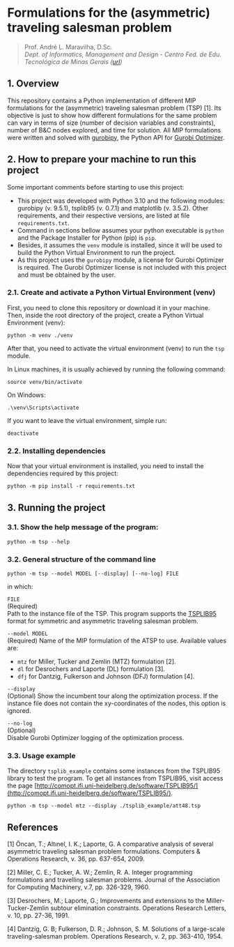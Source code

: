 # Formulations for the (asymmetric) traveling salesman problem

> Prof. André L. Maravilha, D.Sc.  
> *Dept. of Informatics, Management and Design - Centro Fed. de Edu. Tecnológica de Minas Gerais ([url](https://www.cefetmg.br/))*  


## 1. Overview

This repository contains a Python implementation of different MIP formulations for the (asymmetric) traveling salesman problem (TSP) [1]. Its objective is just to show how different formulations for the same problem can vary in terms of size (number of decision variables and constraints), number of B&C nodes explored, and time for solution. All MIP formulations were written and solved with [gurobipy](https://pypi.org/project/gurobipy/), the Python API for [Gurobi Optimizer](https://www.gurobi.com/).


## 2. How to prepare your machine to run this project

Some important comments before starting to use this project:  
* This project was developed with Python 3.10 and the following modules: gurobipy (v. 9.5.1), tsplib95 (v. 0.7.1) and matplotlib (v. 3.5.2). Other requirements, and their respective versions, are listed at file `requirements.txt`.
* Command in sections bellow assumes your python executable is `python` and the Package Installer for Python (pip) is `pip`.
* Besides, it assumes the `venv` module is installed, since it will be used to build the Python Virtual Environment to run the project.
* As this project uses the `gurobipy` module, a license for Gurobi Optimizer is required. The Gurobi Optimizer license is not included with this project and must be obtained by the user.

### 2.1. Create and activate a Python Virtual Environment (venv)

First, you need to clone this repository or download it in your machine. Then, inside the root directory of the project, create a Python Virtual Environment (venv):
```
python -m venv ./venv
```

After that, you need to activate the virtual environment (venv) to run the `tsp` module.

In Linux machines, it is usually achieved by running the following command: 
```
source venv/bin/activate
```

On Windows:
```
.\venv\Scripts\activate
```

If you want to leave the virtual environment, simple run:
```
deactivate
```

### 2.2. Installing dependencies

Now that your virtual environment is installed, you need to install the dependencies required by this project: 
```
python -m pip install -r requirements.txt
```


## 3. Running the project

### 3.1. Show the help message of the program:

```
python -m tsp --help
```

### 3.2. General structure of the command line

```
python -m tsp --model MODEL [--display] [--no-log] FILE
```  
in which:  

`FILE`  
(Required)  
Path to the instance file of the TSP. This program supports the [TSPLIB95](http://comopt.ifi.uni-heidelberg.de/software/TSPLIB95/) format for symmetric and asymmetric traveling salesman problem.

`--model MODEL`  
(Required)
Name of the MIP formulation of the ATSP to use. Available values are:  
- `mtz` for Miller, Tucker and Zemlin (MTZ) formulation [2].
- `dl` for Desrochers and Laporte (DL) formulation [3].
- `dfj` for Dantzig, Fulkerson and Johnson (DFJ) formulation [4].

`--display`  
(Optional)
Show the incumbent tour along the optimization process. If the instance file does not contain the xy-coordinates of the nodes, this option is ignored.

`--no-log`  
(Optional)  
Disable Gurobi Optimizer logging of the optimization process.

### 3.3. Usage example
The directory `tsplib_example` contains some instances from the TSPLIB95 library to test the program. To get all instances from TSPLIB95, visit access the page [http://comopt.ifi.uni-heidelberg.de/software/TSPLIB95/](http://comopt.ifi.uni-heidelberg.de/software/TSPLIB95/).

```
python -m tsp --model mtz --display ./tsplib_example/att48.tsp
```  


## References
[1] Öncan, T.; Altınel, I. K.; Laporte, G. A comparative analysis of several asymmetric traveling salesman problem formulations. Computers & Operations Research, v. 36, pp. 637-654, 2009.

[2] Miller, C. E.; Tucker, A. W.; Zemlin, R. A. Integer programming formulations and travelling salesman problems. Journal of the Association for Computing Machinery, v.7, pp. 326-329, 1960.

[3] Desrochers, M.; Laporte, G.; Improvements and extensions to the Miller-Tucker-Zemlin subtour elimination constraints. Operations Research Letters, v. 10, pp. 27-36, 1991.

[4] Dantzig, G. B; Fulkerson, D. R.; Johnson, S. M. Solutions of a large-scale traveling-salesman problem. Operations Research, v. 2, pp. 363-410, 1954.
